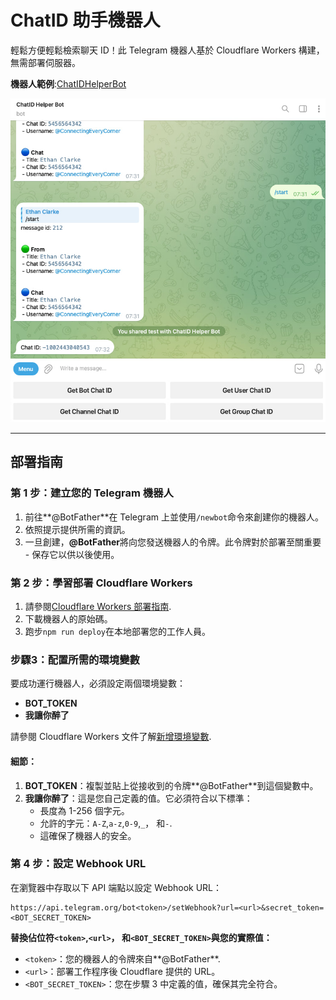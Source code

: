 # ChatID 助手機器人

輕鬆方便輕鬆檢索聊天 ID！此 Telegram 機器人基於 Cloudflare Workers 構建，無需部署伺服器。

**機器人範例**:[ChatIDHelperBot](https://t.me/ChatIDHelperBot)

![screenshot](https://raw.githubusercontent.com/CECEthanClarke/get-chatid-bot-cf-worker/refs/heads/main/other/screenshot.jpg)

* * *

## 部署指南

### 第 1 步：建立您的 Telegram 機器人

1.  前往**@BotFather**在 Telegram 上並使用`/newbot`命令來創建你的機器人。
2.  依照提示提供所需的資訊。
3.  一旦創建，**@BotFather**將向您發送機器人的令牌。此令牌對於部署至關重要 - 保存它以供以後使用。

### 第 2 步：學習部署 Cloudflare Workers

1.  請參閱[Cloudflare Workers 部署指南](https://developers.cloudflare.com/workers/get-started/guide/).
2.  下載機器人的原始碼。
3.  跑步`npm run deploy`在本地部署您的工作人員。

### 步驟3：配置所需的環境變數

要成功運行機器人，必須設定兩個環境變數：

-   **BOT_TOKEN**
-   **我讓你醉了**

請參閱 Cloudflare Workers 文件了解[新增環境變數](https://developers.cloudflare.com/workers/configuration/environment-variables/#add-environment-variables-via-the-dashboard).

#### 細節：

1.  **BOT_TOKEN**：複製並貼上從接收到的令牌**@BotFather**到這個變數中。
2.  **我讓你醉了**：這是您自己定義的值。它必須符合以下標準：
    -   長度為 1-256 個字元。
    -   允許的字元：`A-Z`,`a-z`,`0-9`,`_`， 和`-`.
    -   這確保了機器人的安全。

### 第 4 步：設定 Webhook URL

在瀏覽器中存取以下 API 端點以設定 Webhook URL：

    https://api.telegram.org/bot<token>/setWebhook?url=<url>&secret_token=<BOT_SECRET_TOKEN>

**替換佔位符`<token>`,`<url>`， 和`<BOT_SECRET_TOKEN>`與您的實際值：**

-   `<token>`：您的機器人的令牌來自**@BotFather**.
-   `<url>`：部署工作程序後 Cloudflare 提供的 URL。
-   `<BOT_SECRET_TOKEN>`：您在步驟 3 中定義的值，確保其完全符合。
